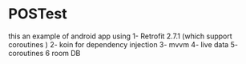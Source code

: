 # POSTest
this an example of android app using 
1- Retrofit 2.7.1 (which support coroutines ) 
2- koin for dependency injection 
3- mvvm 
4- live data 
5- coroutines
6 room DB
